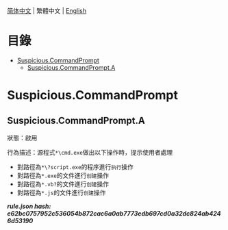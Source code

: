 


  
[简体中文](README.md) | 繁體中文 | [English](README_en_us.md)  
  

目錄
==

* [Suspicious.CommandPrompt](#suspiciouscommandprompt)
	* [Suspicious.CommandPrompt.A](#suspiciouscommandprompta)

# Suspicious.CommandPrompt

## Suspicious.CommandPrompt.A
  
狀態：啟用

行為描述：源程式`*\cmd.exe`做出以下操作時，提示使用者處理
- 對路徑為`*\?script.exe`的程序進行`执行`操作
- 對路徑為`*.exe`的文件進行`创建`操作
- 對路徑為`*.vb?`的文件進行`创建`操作
- 對路徑為`*.js`的文件進行`创建`操作
  
***rule.json hash: e62bc0757952c536054b872cac6a0ab7773edb697cd0a32dc824ab4246d53190***